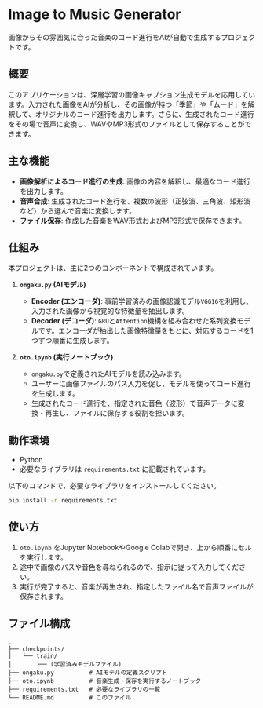 # Image to Music Generator

画像からその雰囲気に合った音楽のコード進行をAIが自動で生成するプロジェクトです。

## 概要

このアプリケーションは、深層学習の画像キャプション生成モデルを応用しています。入力された画像をAIが分析し、その画像が持つ「季節」や「ムード」を解釈して、オリジナルのコード進行を出力します。さらに、生成されたコード進行をその場で音声に変換し、WAVやMP3形式のファイルとして保存することができます。

## 主な機能

- **画像解析によるコード進行の生成**: 画像の内容を解釈し、最適なコード進行を出力します。
- **音声合成**: 生成されたコード進行を、複数の波形（正弦波、三角波、矩形波など）から選んで音楽に変換します。
- **ファイル保存**: 作成した音楽をWAV形式およびMP3形式で保存できます。

## 仕組み

本プロジェクトは、主に2つのコンポーネントで構成されています。

1.  **`ongaku.py` (AIモデル)**
    - **Encoder (エンコーダ)**: 事前学習済みの画像認識モデル`VGG16`を利用し、入力された画像から視覚的な特徴量を抽出します。
    - **Decoder (デコーダ)**: `GRU`と`Attention`機構を組み合わせた系列変換モデルです。エンコーダが抽出した画像特徴量をもとに、対応するコードを1つずつ順番に生成します。

2.  **`oto.ipynb` (実行ノートブック)**
    - `ongaku.py`で定義されたAIモデルを読み込みます。
    - ユーザーに画像ファイルのパス入力を促し、モデルを使ってコード進行を生成します。
    - 生成されたコード進行を、指定された音色（波形）で音声データに変換・再生し、ファイルに保存する役割を担います。

## 動作環境

- Python
- 必要なライブラリは `requirements.txt` に記載されています。

以下のコマンドで、必要なライブラリをインストールしてください。
```bash
pip install -r requirements.txt
```

## 使い方

1.  `oto.ipynb` をJupyter NotebookやGoogle Colabで開き、上から順番にセルを実行します。
2.  途中で画像のパスや音色を尋ねられるので、指示に従って入力してください。
3.  実行が完了すると、音楽が再生され、指定したファイル名で音声ファイルが保存されます。

## ファイル構成

```
.
├── checkpoints/
│   └── train/
│       └── (学習済みモデルファイル)
├── ongaku.py          # AIモデルの定義スクリプト
├── oto.ipynb          # 音楽生成・保存を実行するノートブック
├── requirements.txt   # 必要なライブラリの一覧
└── README.md          # このファイル
```
